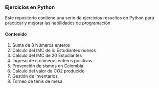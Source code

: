 ### Ejercicios en Python

 Este repositorio contiene una serie de ejercicios resueltos en Python para practicar y mejorar las habilidades de programación.

 #### Contenido

1. Suma de 3 Números enteros
2. Calculo del IMC de lo Estudiantes nuevos
3. Calculo del IMC de 20 Estudiantes
4. Ingreso de  n números enteros positivos
5. Prevención de sismos en Colombia
6. Calculo del valor de CO2 producido
7. Gestión de inventarios
8. Torneo de tenis de mesa

